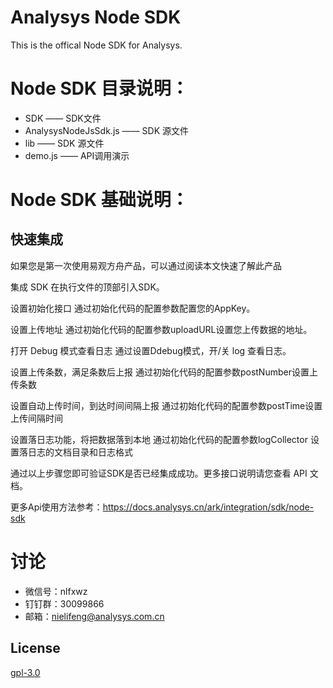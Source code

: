 # Analysys Node SDK

This is the offical Node SDK for Analysys.

# Node SDK 目录说明：
+ SDK —— SDK文件
+ AnalysysNodeJsSdk.js —— SDK 源文件
+ lib —— SDK 源文件
+ demo.js —— API调用演示

# Node SDK 基础说明：
## 快速集成

如果您是第一次使用易观方舟产品，可以通过阅读本文快速了解此产品

集成 SDK 在执行文件的顶部引入SDK。

设置初始化接口 通过初始化代码的配置参数配置您的AppKey。

设置上传地址 通过初始化代码的配置参数uploadURL设置您上传数据的地址。

打开 Debug 模式查看日志 通过设置Ddebug模式，开/关 log 查看日志。

设置上传条数，满足条数后上报 通过初始化代码的配置参数postNumber设置上传条数

设置自动上传时间，到达时间间隔上报 通过初始化代码的配置参数postTime设置上传间隔时间

设置落日志功能，将把数据落到本地 通过初始化代码的配置参数logCollector 设置落日志的文档目录和日志格式
    
通过以上步骤您即可验证SDK是否已经集成成功。更多接口说明请您查看 API 文档。

更多Api使用方法参考：https://docs.analysys.cn/ark/integration/sdk/node-sdk

# 讨论

+ 微信号：nlfxwz
+ 钉钉群：30099866
+ 邮箱：nielifeng@analysys.com.cn

## License

[gpl-3.0](https://www.gnu.org/licenses/gpl-3.0.txt)